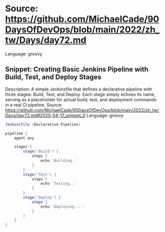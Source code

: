 # Source: https://github.com/MichaelCade/90DaysOfDevOps/blob/main/2022/zh_tw/Days/day72.md
Language: groovy

## Snippet: Creating Basic Jenkins Pipeline with Build, Test, and Deploy Stages
Description: A simple Jenkinsfile that defines a declarative pipeline with three stages: Build, Test, and Deploy. Each stage simply echoes its name, serving as a placeholder for actual build, test, and deployment commands in a real CI pipeline.
Source: https://github.com/MichaelCade/90DaysOfDevOps/blob/main/2022/zh_tw/Days/day72.md#2025-04-17_snippet_0
Language: groovy

```groovy
Jenkinsfile (Declarative Pipeline)

pipeline {
    agent any

    stages {
        stage('Build') {
            steps {
                echo 'Building..'
            }
        }
        stage('Test') {
            steps {
                echo 'Testing..'
            }
        }
        stage('Deploy') {
            steps {
                echo 'Deploying....'
            }
        }
    }
}
```